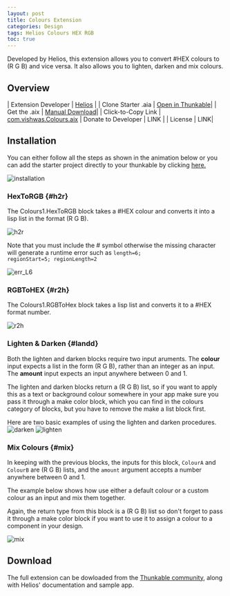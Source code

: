 ```yaml
---
layout: post
title: Colours Extension
categories: Design
tags: Helios Colours HEX RGB
toc: true
---
```


Developed by Helios, this extension allows you to convert #HEX colours to (R G B) and vice versa. It also allows you to lighten, darken and mix colours. 

<!-- more -->

## Overview

| Extension Developer | <a href="http://community.thunkable.com/users/helios/">Helios</a> |
| Clone Starter .aia | <a href="http://app.thunkable.com/?repo=raw.githubusercontent.com/domhnallohanlon/thunkable_extensions/gh-pages/assets/aia_repo/colours_extension_starter_template.asc" class="flat_btn" target="_blank"> Open in Thunkable</a>|
| Get the .aix | <a href="http://community.thunkable.com/t/colours-extension/2513?u=helios">Manual Download</a>|
| Click-to-Copy Link | <a href="#" id="copyButton">com.vishwas.Colours.aix</a>
| Donate to Developer | LINK |
| License | LINK|

<p hidden id="copyTarget">http://community.thunkable.com/uploads/default/original/2X/e/e754019115c3749479777af7a952fbf347e06927.aix</p>
 
## Installation

You can either follow all the steps as shown in the animation below or you can add the starter project directly to your thunkable by clicking <a href="http://app.thunkable.com/?repo=raw.githubusercontent.com/domhnallohanlon/thunkable_extensions/gh-pages/assets/aia_repo/colours_extension_starter_template.asc" class="flat_btn" target="_blank"> here.</a>

![installation](http://domhnallohanlon.com/thunkable_extensions/assets/post_assets/colours_extension/install_ce.gif)


### HexToRGB {#h2r}

The <span class="block procedure">Colours1.HexToRGB</span> block takes a #HEX colour and converts it into a lisp list in the format (R G B). 

![h2r](http://domhnallohanlon.com/thunkable_extensions/assets/post_assets/colours_extension/colours_h2r.png)

Note that you must include the # symbol otherwise the missing character will generate a runtime error such as <code>length=6; regionStart=5; regionLength=2</code>

![err_L6](http://domhnallohanlon.com/thunkable_extensions/assets/post_assets/colours_extension/err_l6.png)

### RGBToHEX {#r2h}

The <span class="block procedure">Colours1.RGBToHex</span> block takes a lisp list and converts it to a #HEX format number.

![r2h](http://domhnallohanlon.com/thunkable_extensions/assets/post_assets/colours_extension/colours_r2h.png)

### Lighten & Darken {#landd}

Both the lighten and darken blocks require two input aruments. 
The **colour** input expects a list in the form (R G B), rather than an integer as an input.
The **amount** input expects an input anywhere between 0 and 1.

The lighten and darken blocks return a (R G B) list, so if you want to apply this as a text or background colour somewhere in your app make sure you pass it through a <span class="block split">make color</span> block, which you can find in the colours category of blocks, but you have to remove the <span class="block list">make a list</span> block first. 

Here are two basic examples of using the lighten and darken procedures.
![darken](http://domhnallohanlon.com/thunkable_extensions/assets/post_assets/colours_extension/colours_darken.png)
![lighten](http://domhnallohanlon.com/thunkable_extensions/assets/post_assets/colours_extension/colours_lighten.png)

### Mix Colours {#mix}

In keeping with the previous blocks, the inputs for this block, <code>ColourA</code> and <code>ColourB</code> are (R G B) lists, and the <code>amount</code> argument accepts a number anywhere between 0 and 1.

The example below shows how use either a default colour or a custom colour as an input and mix them together. 

Again, the return type from this block is a (R G B) list so don't forget to pass it through a <span class="block split">make color</span> block if you want to use it to assign a colour to a component in your design.

![mix](http://domhnallohanlon.com/thunkable_extensions/assets/post_assets/colours_extension/colours_mix.png)

## Download

The full extension can be dowloaded from the [Thunkable community](http://community.thunkable.com/t/colours-extension/2513?u=helios), along with Helios' documentation and sample app.


